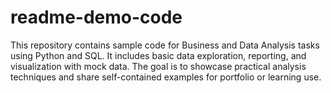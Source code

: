 # readme-demo-code
This repository contains sample code for Business and Data Analysis tasks using Python and SQL. It includes basic data exploration, reporting, and visualization with mock data. The goal is to showcase practical analysis techniques and share self-contained examples for portfolio or learning use.
